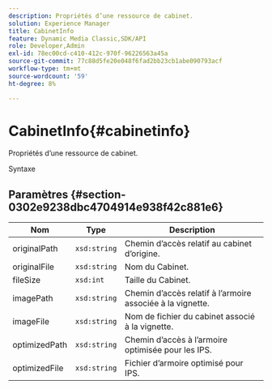 ```yaml
---
description: Propriétés d’une ressource de cabinet.
solution: Experience Manager
title: CabinetInfo
feature: Dynamic Media Classic,SDK/API
role: Developer,Admin
exl-id: 78ec00cd-c410-412c-970f-96226563a45a
source-git-commit: 77c88d5fe20e048f6fad2bb23cb1abe090793acf
workflow-type: tm+mt
source-wordcount: '59'
ht-degree: 8%

---
```


# CabinetInfo{#cabinetinfo}

Propriétés d’une ressource de cabinet.

Syntaxe

## Paramètres {#section-0302e9238dbc4704914e938f42c881e6}

| Nom | Type | Description |
|---|---|---|
| originalPath | `xsd:string` | Chemin d’accès relatif au cabinet d’origine. |
| originalFile | `xsd:string` | Nom du Cabinet. |
| fileSize | `xsd:int` | Taille du Cabinet. |
| imagePath | `xsd:string` | Chemin d’accès relatif à l’armoire associée à la vignette. |
| imageFile | `xsd:string` | Nom de fichier du cabinet associé à la vignette. |
| optimizedPath | `xsd:string` | Chemin d’accès à l’armoire optimisée pour les IPS. |
| optimizedFile | `xsd:string` | Fichier d’armoire optimisé pour IPS. |
